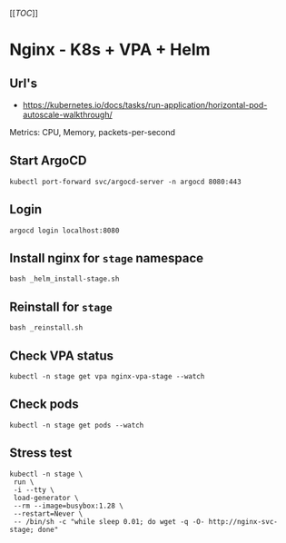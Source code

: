 [[_TOC_]]

# Nginx - K8s + VPA + Helm

## Url's
 - https://kubernetes.io/docs/tasks/run-application/horizontal-pod-autoscale-walkthrough/

Metrics: CPU, Memory, packets-per-second

## Start ArgoCD
```shell
kubectl port-forward svc/argocd-server -n argocd 8080:443
```

## Login
```shell
argocd login localhost:8080
```

## Install nginx for `stage` namespace
```shell
bash _helm_install-stage.sh
```

## Reinstall for `stage`
```shell
bash _reinstall.sh
```

## Check VPA status
```
kubectl -n stage get vpa nginx-vpa-stage --watch
```
## Check pods
```shell
kubectl -n stage get pods --watch
```

## Stress test
```shell
kubectl -n stage \
 run \
 -i --tty \
 load-generator \
 --rm --image=busybox:1.28 \
 --restart=Never \
 -- /bin/sh -c "while sleep 0.01; do wget -q -O- http://nginx-svc-stage; done"
```